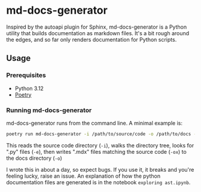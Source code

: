 # md-docs-generator
 
Inspired by the autoapi plugin for Sphinx, md-docs-generator is a Python utility that builds documentation as markdown files.
It's a bit rough around the edges, and so far only renders documentation for Python scripts.

## Usage
### Prerequisites
- Python 3.12
- [Poetry](https://python-poetry.org/)

### Running md-docs-generator

md-docs-generator runs from the command line. A minimal example is:

```sh
poetry run md-docs-generator -i /path/to/source/code -o /path/to/docs -e ".py" -ox ".mdx"
```

This reads the source code directory (`-i`), walks the directory tree, looks for ".py" files (`-e`), then writes ".mdx" files matching the source code (`-ox`) to the docs directory (`-o`)

I wrote this in about a day, so expect bugs. If you use it, it breaks and you're feeling lucky, raise an issue.
An explanation of how the python documentation files are generated is in the notebook `exploring ast.ipynb`.
